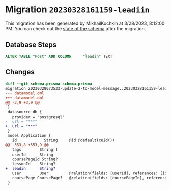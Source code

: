 # Migration `20230328161159-leadiin`

This migration has been generated by MikhailKochkin at 3/28/2023, 8:12:00 PM.
You can check out the [state of the schema](./schema.prisma) after the migration.

## Database Steps

```sql
ALTER TABLE "Post" ADD COLUMN     "leadin" TEXT
```

## Changes

```diff
diff --git schema.prisma schema.prisma
migration 20230328073533-update-2-to-model-message..20230328161159-leadiin
--- datamodel.dml
+++ datamodel.dml
@@ -3,9 +3,9 @@
 }
 datasource db {
   provider = "postgresql"
-  url = "***"
+  url = "***"
 }
 model Application {
   id            String     @id @default(cuid())
@@ -553,8 +553,9 @@
   tags        String[]
   userId      String
   coursePageId String?
   lessonId    String?
+  leadin      String?
   user        User         @relation(fields: [userId], references: [id])
   coursePage CoursePage?   @relation(fields: [coursePageId], references: [id])
 }
```


